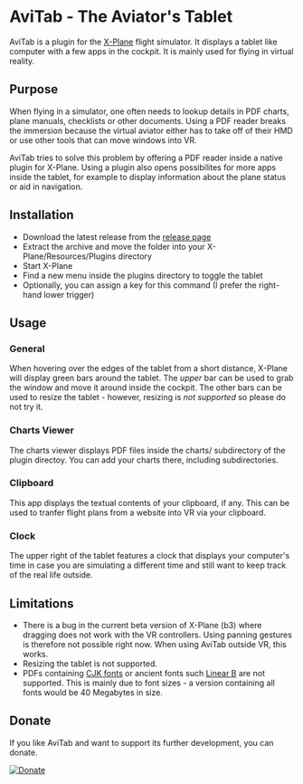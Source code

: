 # AviTab - The Aviator's Tablet

AviTab is a plugin for the [X-Plane](http://www.x-plane.com/) flight simulator.
It displays a tablet like computer with a few apps in the cockpit. It is mainly
used for flying in virtual reality.

## Purpose
When flying in a simulator, one often needs to lookup details in PDF charts, plane manuals,
checklists or other documents. Using a PDF reader breaks the immersion because the virtual aviator
either has to take off of their HMD or use other tools that can move windows into VR.

AviTab tries to solve this problem by offering a PDF reader inside a native plugin for X-Plane.
Using a plugin also opens possibilites for more apps inside the tablet, for example to display information
about the plane status or aid in navigation.

## Installation

* Download the latest release from the [release page](https://github.com/fpw/avitab/releases/latest)
* Extract the archive and move the folder into your X-Plane/Resources/Plugins directory
* Start X-Plane
* Find a new menu inside the plugins directory to toggle the tablet
* Optionally, you can assign a key for this command (I prefer the right-hand lower trigger)

## Usage

### General
When hovering over the edges of the tablet from a short distance, X-Plane will display green bars around the tablet.
The _upper_ bar can be used to grab the window and move it around inside the cockpit. The other bars can be used to
resize the tablet - however, resizing is _not supported_ so please do not try it.

### Charts Viewer
The charts viewer displays PDF files inside the charts/ subdirectory of the plugin directoy. You can add your
charts there, including subdirectories.

### Clipboard
This app displays the textual contents of your clipboard, if any. This can be used to tranfer flight plans from
a website into VR via your clipboard.

### Clock
The upper right of the tablet features a clock that displays your computer's time in case you are simulating
a different time and still want to keep track of the real life outside.

## Limitations

* There is a bug in the current beta version of X-Plane (b3) where dragging does not work with the VR controllers.
  Using panning gestures is therefore not possible right now. When using AviTab outside VR, this works.
* Resizing the tablet is not supported.
* PDFs containing [CJK fonts](https://en.wikipedia.org/wiki/List_of_CJK_fonts)
  or ancient fonts such [Linear B](https://en.wikipedia.org/wiki/Linear_B) are not supported.
  This is mainly due to font sizes - a version containing all fonts would be 40 Megabytes in size.

## Donate
If you like AviTab and want to support its further development, you can donate.

[![Donate](https://img.shields.io/badge/Donate-PayPal-green.svg)](https://www.paypal.com/cgi-bin/webscr?cmd=_donations&business=folke%2ewill%40gmail%2ecom&lc=US&item_name=AviTab&no_note=0&cn=Message%20to%20the%20developer%3a&no_shipping=1&currency_code=EUR&bn=PP%2dDonationsBF%3abtn_donateCC_LG%2egif%3aNonHosted)
